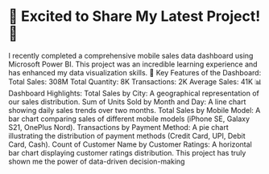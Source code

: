 # 🚀 Excited to Share My Latest Project! 🚀
I recently completed a comprehensive mobile sales data dashboard using Microsoft Power BI. This project was an incredible learning experience and has enhanced my data visualization skills.
🌟 Key Features of the Dashboard:
Total Sales: 308M
Total Quantity: 8K
Transactions: 2K
Average Sales: 41K
📊 Dashboard Highlights:
Total Sales by City: A geographical representation of our sales distribution.
Sum of Units Sold by Month and Day: A line chart showing daily sales trends over two months.
Total Sales by Mobile Model: A bar chart comparing sales of different mobile models (iPhone SE, Galaxy S21, OnePlus Nord).
Transactions by Payment Method: A pie chart illustrating the distribution of payment methods (Credit Card, UPI, Debit Card, Cash).
Count of Customer Name by Customer Ratings: A horizontal bar chart displaying customer ratings distribution.
This project has truly shown me the power of data-driven decision-making
